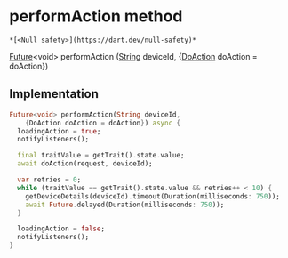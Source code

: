 


# performAction method




    *[<Null safety>](https://dart.dev/null-safety)*




[Future](https://api.flutter.dev/flutter/dart-async/Future-class.html)&lt;void> performAction
([String](https://api.flutter.dev/flutter/dart-core/String-class.html) deviceId, {[DoAction](../../providers_unknown_provider/DoAction.md) doAction = doAction})








## Implementation

```dart
Future<void> performAction(String deviceId,
    {DoAction doAction = doAction}) async {
  loadingAction = true;
  notifyListeners();

  final traitValue = getTrait().state.value;
  await doAction(request, deviceId);

  var retries = 0;
  while (traitValue == getTrait().state.value && retries++ < 10) {
    getDeviceDetails(deviceId).timeout(Duration(milliseconds: 750));
    await Future.delayed(Duration(milliseconds: 750));
  }

  loadingAction = false;
  notifyListeners();
}
```







